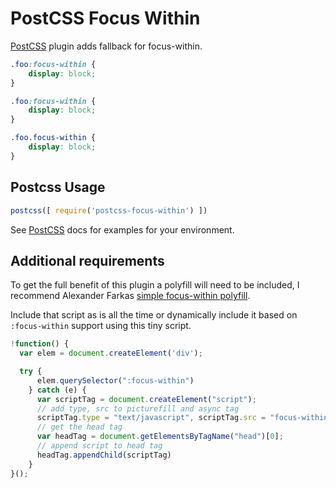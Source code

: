 # PostCSS Focus Within

[PostCSS] plugin adds fallback for focus-within.

[PostCSS]: https://github.com/postcss/postcss

```css
.foo:focus-within {
    display: block;
}
```

```css
.foo:focus-within {
    display: block;
}

.foo.focus-within {
    display: block;
}
```

## Postcss Usage

```js
postcss([ require('postcss-focus-within') ])
```

See [PostCSS] docs for examples for your environment.


## Additional requirements
To get the full benefit of this plugin a polyfill will need to be included, I recommend Alexander Farkas [simple focus-within polyfill](https://gist.github.com/aFarkas/a7e0d85450f323d5e164).

Include that script as is all the time or dynamically include it based on `:focus-within` support using this tiny script.

```js
!function() {
  var elem = document.createElement('div');

  try {
      elem.querySelector(":focus-within")
    } catch (e) {
      var scriptTag = document.createElement("script");
      // add type, src to picturefill and async tag
      scriptTag.type = "text/javascript", scriptTag.src = "focus-within.js",  scriptTag.setAttribute("async", "");
      // get the head tag
      var headTag = document.getElementsByTagName("head")[0];
      // append script to head tag
      headTag.appendChild(scriptTag)
    }
}();
```
